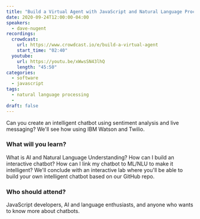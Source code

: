 ```yaml
---
title: "Build a Virtual Agent with JavaScript and Natural Language Processing"
date: 2020-09-24T12:00:00-04:00
speakers:
  - dave-nugent
recordings:
  crowdcast:
    url: https://www.crowdcast.io/e/build-a-virtual-agent
    start_time: "02:40"
  youtube:
    url: https://youtu.be/xWwsSN43lhQ
    length: "45:50"
categories:
  - software
  - javascript
tags:
  - natural language processing
  - 
draft: false
---
```


Can you create an intelligent chatbot using sentiment analysis and live messaging? We'll see how using IBM Watson and Twilio.

### What will you learn?

What is AI and Natural Language Understanding?
How can I build an interactive chatbot?
How can I link my chatbot to ML/NLU to make it intelligent?
We'll conclude with an interactive lab where you'll be able to build your own intelligent chatbot based on our GitHub repo.

### Who should attend?

JavaScript developers, AI and language enthusiasts, and anyone who wants to know more about chatbots.
